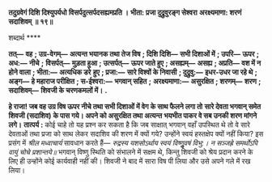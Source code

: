 **तदुग्रवेगं दिशि दिश्युपर्यधो** **विसर्पदुत्सर्पदसह्यमप्रति ।** **भीता: प्रजा दुद्रुवुरङ्ग सेश्वरा** **अरक्ष्यमाणा: शरणं सदाशिवम् ॥ १९॥** 

शब्दार्थ **** 

**तत्—** **वह** **; उग्र-वेगम्—** **अत्यन्त भयानक तथा तेज विष** **; दिशि दिशि—** **सभी दिशाओं में** **; उपरि—** **ऊपर** **; अध:—** **नीचे** **;** **विसर्पत्—** **मुड़ता हुआ** **; उत्सर्पत्—** **ऊपर जाते हुए** **; असह्यम्—** **असह्य** **; अप्रति—** **वश में न होने वाला** **; भीता:—** **अत्यधिक डरे** **हुए** **; प्रजा:—** **सारे विश्वों के निवासी** **; दुद्रुवु:—** **इधर-उधर जा रहे थे** **; अङ्ग—** **हे महाराज परीक्षित** **; स-ईश्वरा:—** **भगवान् सहित** **;** **अरक्ष्यमाणा:—** **असुरक्षित** **; शरणम्—** **शरण** **; सदाशिवम्—** **शिवजी के चरणकमलों में।** **.** 

**हे राजा! जब वह उग्र विष ऊपर नीचे तथा सभी दिशाओं में वेग के साथ फैलने लगा तो** **सारे देवता भगवान् समेत शिवजी (सदाशिव) के पास गये। अपने को असुरक्षित तथा अत्यन्त** **भयभीत पाकर वे सब उनकी शरण मांगने लगे।** **तात्पर्य :** कोई चाहे तो यह प्रश्न कर सकता है कि जब साक्षात् भगवान् वहाँ उपस्थित थे तो वे सारे देवताओं तथा प्रजा को साथ लेकर सदाशिव की शरण में क्यों गये? उन्होंने स्वयं हस्तक्षेप क्यों नहीं किया? इस प्रसंग में *श्रील मध्वाचार्य* सावधान करते हैं— *रुद्रस्य यशसोऽर्थाय स्वयं विष्णुॢवषं विभु:।* *न सञ्जह्रे समर्थोऽपि वायुं चोचे प्रशान्तये॥* भगवान् विष्णु स्थिति को संभालने में सक्षम थे, किन्तु शिवजी को श्रेय प्रदान करने के लिए ही उन्होंने कोई कार्यवाही नहीं की। शिवजी ने बाद में सारा विष पी लिया और उसे अपने गले में रख लिया।  